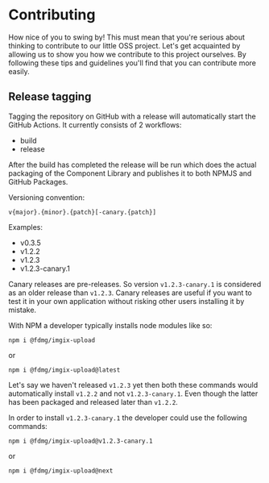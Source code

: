 # Contributing

How nice of you to swing by!
This must mean that you're serious about thinking to contribute to our little OSS project.
Let's get acquainted by allowing us to show you how we contribute to this project ourselves.
By following these tips and guidelines you'll find that you can contribute more easily.

## Release tagging

Tagging the repository on GitHub with a release will automatically start the GitHub Actions. It currently consists of 2 workflows:

- build
- release

After the build has completed the release will be run which does the actual packaging of the Component Library and publishes it to both NPMJS and GitHub Packages.

Versioning convention:

`v{major}.{minor}.{patch}[-canary.{patch}]`

Examples:

- v0.3.5
- v1.2.2
- v1.2.3
- v1.2.3-canary.1

Canary releases are pre-releases. So version `v1.2.3-canary.1` is considered as an older release than `v1.2.3`. Canary releases are useful if you want to test it in your own application without risking other users installing it by mistake.

With NPM a developer typically installs node modules like so:

`npm i @fdmg/imgix-upload`

or

`npm i @fdmg/imgix-upload@latest`

Let's say we haven't released `v1.2.3` yet then both these commands would automatically install `v1.2.2` and not `v1.2.3-canary.1`. Even though the latter has been packaged and released later than `v1.2.2`.

In order to install `v1.2.3-canary.1` the developer could use the following commands:

`npm i @fdmg/imgix-upload@v1.2.3-canary.1`

or

`npm i @fdmg/imgix-upload@next`
